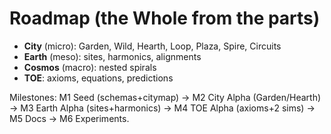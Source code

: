 # Roadmap (the Whole from the parts)
- **City** (micro): Garden, Wild, Hearth, Loop, Plaza, Spire, Circuits
- **Earth** (meso): sites, harmonics, alignments
- **Cosmos** (macro): nested spirals
- **TOE**: axioms, equations, predictions

Milestones:
M1 Seed (schemas+citymap) → M2 City Alpha (Garden/Hearth) → M3 Earth Alpha (sites+harmonics) → M4 TOE Alpha (axioms+2 sims) → M5 Docs → M6 Experiments.
